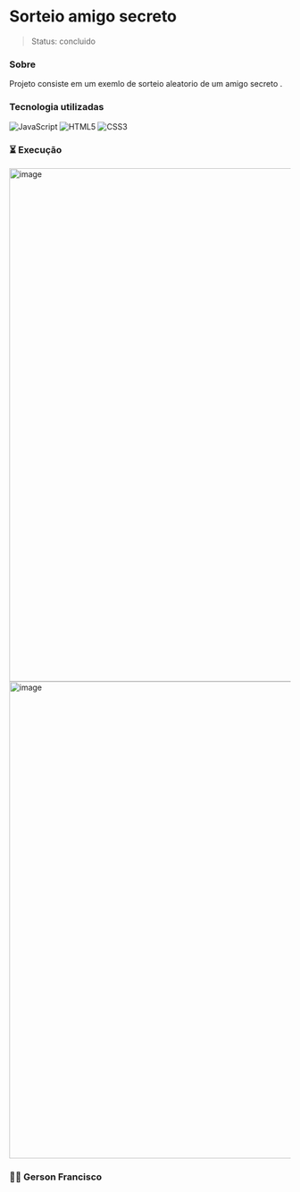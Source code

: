 #  Sorteio amigo secreto
> Status: concluido
### Sobre 
Projeto consiste em um exemlo de  sorteio aleatorio de um amigo secreto .
### Tecnologia utilizadas 
![JavaScript](https://img.shields.io/badge/JavaScript-F7DF1E?logo=javascript&logoColor=000&labelColor=F7DF1E&style=for-the-badge)
![HTML5](https://img.shields.io/badge/HTML5-E34F26?logo=html5&logoColor=fff&labelColor=E34F26&style=for-the-badge)
![CSS3](https://img.shields.io/badge/CSS3-1572B6?logo=css3&logoColor=fff&labelColor=1572B6&style=for-the-badge)

### ⏳ Execução 
<img width="1843" height="919" alt="image" src="https://github.com/user-attachments/assets/bee93060-a849-4369-99a8-9e2af6073ff9" />
<img width="1793" height="854" alt="image" src="https://github.com/user-attachments/assets/efc5a744-ad9c-46d9-ba3b-ccabcb4f45de" />

### 👨‍💻 Gerson Francisco 


